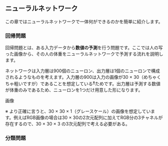 ## ニューラルネットワーク

この章ではニューラルネットワークで一体何ができるのかを簡単に紹介します。

### 回帰問題
回帰問題とは、ある入力データから**数値の予測**を行う問題です。ここでは人の写った画像から、その人の体重をニューラルネットワークで予測する流れを説明します。

ネットワークは入力層は900個のニューロン、出力層は1個のニューロンで構成されるようなものを考えます。入力層の900は入力の画像が30 × 30（めちゃくちゃ粗いですが）であることを想定している<sup>[※](#ref1)</sup>ためです。出力層は予測する数値が体重のみであるため、ニューロンを1つだけ用意した形になります。

画像

<a name="ref1"></a>※ より正確に言うと、30 × 30 × 1（グレースケール）の画像を想定しています。例えばRGB画像の場合は30 × 30の2次元配列に加えてRGB分の3チャネルが存在するので、30 × 30 × 3 の3次元配列で考える必要がある。

### 分類問題
